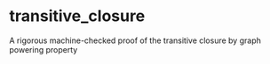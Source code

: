 # transitive_closure
A rigorous machine-checked proof of the transitive closure by graph powering property
